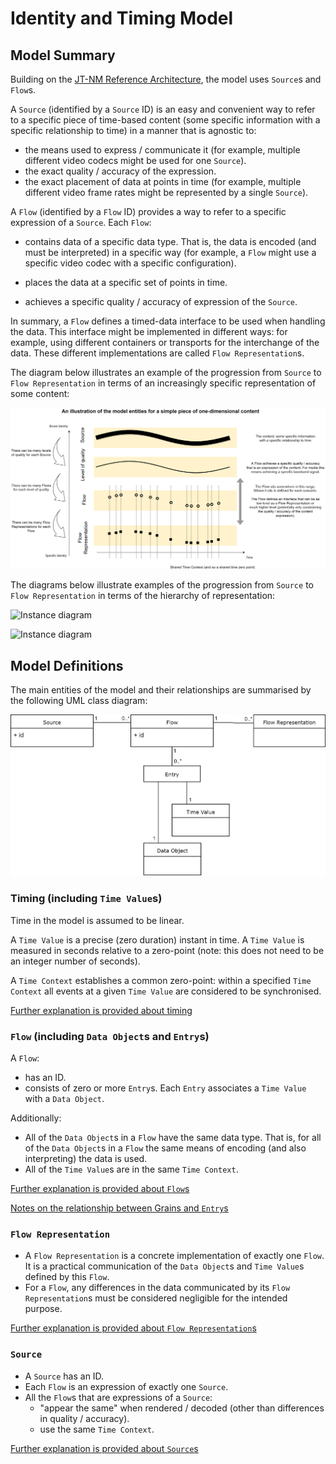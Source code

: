 # Identity and Timing Model

## Model Summary

Building on the [JT-NM Reference Architecture](http://www.jt-nm.org/reference-architecture/), the model uses `Source`s and `Flow`s.

A `Source` (identified by a `Source` ID) is an easy and convenient way to refer to a specific piece of time-based content (some specific information with a specific relationship to time) in a manner that is agnostic to:

* the means used to express / communicate it (for example, multiple different video codecs might be used for one `Source`).
* the exact quality / accuracy of the expression.
* the exact placement of data at points in time (for example, multiple different video frame rates might be represented by a single `Source`).

A `Flow` (identified by a `Flow` ID) provides a way to refer to a specific expression of a `Source`. Each `Flow`:

* contains data of a specific data type. That is, the data is encoded (and must be interpreted) in a specific way (for example, a `Flow` might use a specific video codec with a specific configuration).
* places the data at a specific set of points in time.

* achieves a specific quality / accuracy of expression of the `Source`.

In summary, a `Flow` defines a timed-data interface to be used when handling the data. This interface might be implemented in different ways: for example, using different containers or transports for the interchange of the data. These different implementations are called `Flow Representation`s.

The diagram below illustrates an example of the progression from `Source` to `Flow Representation` in terms of an increasingly specific representation of some content:



![Summary diagram](images/2.1-Summary.png)



The diagrams below illustrate examples of the progression from `Source` to `Flow Representation` in terms of the hierarchy of representation:

![Instance diagram](images/2.1-SourceFlowInstanceDiagram.png)



![Instance diagram](images/2.1-SourceFlowInstanceDiagram2.png)



## Model Definitions

The main entities of the model and their relationships are summarised by the following UML class diagram:



**![UML](images/2.1-UML.png)**



### Timing (including `Time Value`s)

Time in the model is assumed to be linear.

A `Time Value` is a precise (zero duration) instant in time. A `Time Value` is measured in seconds relative to a zero\-point (note: this does not need to be an integer number of seconds).

A `Time Context` establishes a common zero-point: within a specified `Time Context` all events at a given `Time Value` are considered to be synchronised.

[Further explanation is provided about timing](Explanation%20-%20Timing.md)

### `Flow` (including `Data Object`s and `Entry`s)

A `Flow`:

* has an ID.
* consists of zero or more `Entry`s. Each `Entry` associates a `Time Value` with a `Data Object`.

Additionally:

* All of the `Data Object`s in a `Flow` have the same data type. That is, for all of the `Data Object`s in a `Flow` the same means of encoding (and also interpreting) the data is used.
* All of the `Time Value`s are in the same `Time Context`.

[Further explanation is provided about `Flow`s](Explanation%20-%20Flow.md)

[Notes on the relationship between Grains and `Entry`s](Appendix%20-%20Commentary.md#address-mapping-of-the-identity-and-timing-model-to-grains)

### `Flow Representation`

* A `Flow Representation` is a concrete implementation of exactly one `Flow`. It is a practical communication of the `Data Object`s and `Time Value`s defined by this `Flow`.
* For a `Flow`, any differences in the data communicated by its `Flow Representation`s must be considered negligible for the intended purpose.

[Further explanation is provided about `Flow Representation`s](Explanation%20-%20Flow%20Representation.md)

### `Source`

* A `Source` has an ID.
* Each `Flow` is an expression of exactly one `Source`.
* All the `Flow`s that are expressions of a `Source`:
  * "appear the same" when rendered / decoded (other than differences in quality / accuracy).
  * use the same `Time Context`.

[Further explanation is provided about `Source`s](Explanation%20-%20Source.md)
